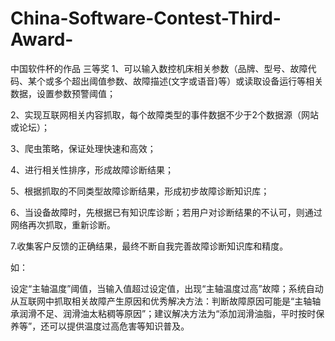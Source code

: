 # China-Software-Contest-Third-Award-
中国软件杯的作品   三等奖 
1、可以输入数控机床相关参数（品牌、型号、故障代码、某个或多个超出阈值参数、故障描述(文字或语音)等）或读取设备运行等相关数据，设置参数预警阈值；

2、实现互联网相关内容抓取，每个故障类型的事件数据不少于2个数据源（网站或论坛）；

3、爬虫策略，保证处理快速和高效； 

4、进行相关性排序，形成故障诊断结果；

5、根据抓取的不同类型故障诊断结果，形成初步故障诊断知识库；

6、当设备故障时，先根据已有知识库诊断；若用户对诊断结果的不认可，则通过网络再次抓取，重新诊断。

7.收集客户反馈的正确结果，最终不断自我完善故障诊断知识库和精度。

如：

设定“主轴温度”阈值，当输入值超过设定值，出现“主轴温度过高”故障；系统自动从互联网中抓取相关故障产生原因和优秀解决方法：判断故障原因可能是“主轴轴承润滑不足、润滑油太粘稠等原因”；建议解决方法为“添加润滑油脂，平时按时保养等”，还可以提供温度过高危害等知识普及。

